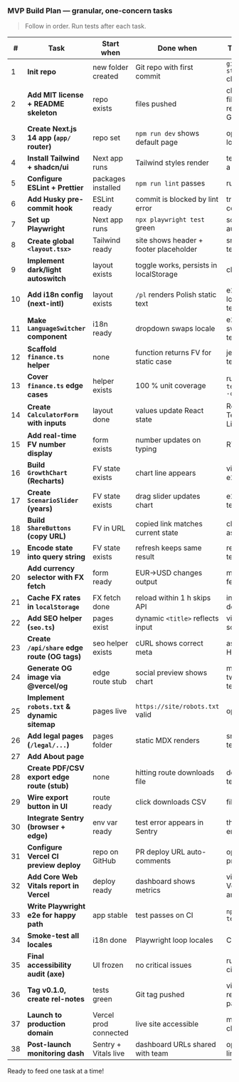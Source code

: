 ### MVP Build Plan — granular, one-concern tasks

> Follow in order. Run tests after each task.

| #   | Task                                         | Start when            | Done when                              | Test hint                    |
| --- | -------------------------------------------- | --------------------- | -------------------------------------- | ---------------------------- |
| 1   | **Init repo**                                | new folder created    | Git repo with first commit             | `git status` clean           |
| 2   | **Add MIT license + README skeleton**        | repo exists           | files pushed                           | check files render on GitHub |
| 3   | **Create Next.js 14 app (`app/` router)**    | repo set              | `npm run dev` shows default page       | open localhost               |
| 4   | **Install Tailwind + shadcn/ui**             | Next app runs         | Tailwind styles render                 | test with a red div          |
| 5   | **Configure ESLint + Prettier**              | packages installed    | `npm run lint` passes                  | run lint                     |
| 6   | **Add Husky pre-commit hook**                | ESLint ready          | commit is blocked by lint error        | try bad code                 |
| 7   | **Set up Playwright**                        | Next app runs         | `npx playwright test` green            | scaffold auto test           |
| 8   | **Create global `<layout.tsx>`**             | Tailwind ready        | site shows header + footer placeholder | snapshot test                |
| 9   | **Implement dark/light autoswitch**          | layout exists         | toggle works, persists in localStorage | click test                   |
| 10  | **Add i18n config (next-intl)**              | layout exists         | `/pl` renders Polish static text       | e2e locale test              |
| 11  | **Make `LanguageSwitcher` component**        | i18n ready            | dropdown swaps locale                  | e2e switch test              |
| 12  | **Scaffold `finance.ts` helper**             | none                  | function returns FV for static case    | jest unit test               |
| 13  | **Cover `finance.ts` edge cases**            | helper exists         | 100 % unit coverage                    | run `npm test -- --coverage` |
| 14  | **Create `CalculatorForm` with inputs**      | layout done           | values update React state              | React Testing Library        |
| 15  | **Add real-time FV number display**          | form exists           | number updates on typing               | RTL test                     |
| 16  | **Build `GrowthChart` (Recharts)**           | FV state exists       | chart line appears                     | visual e2e                   |
| 17  | **Create `ScenarioSlider` (years)**          | FV state exists       | drag slider updates chart              | e2e drag test                |
| 18  | **Build `ShareButtons` (copy URL)**          | FV in URL             | copied link matches current state      | clipboard assert             |
| 19  | **Encode state into query string**           | FV state exists       | refresh keeps same result              | reload test                  |
| 20  | **Add currency selector with FX fetch**      | form ready            | EUR→USD changes output                 | mock fetch test              |
| 21  | **Cache FX rates in `localStorage`**         | FX fetch done         | reload within 1 h skips API            | inspect devtools             |
| 22  | **Add SEO helper (`seo.ts`)**                | pages exist           | dynamic `<title>` reflects input       | view source                  |
| 23  | **Create `/api/share` edge route (OG tags)** | seo helper exists     | cURL shows correct meta                | assert HTML                  |
| 24  | **Generate OG image via @vercel/og**         | edge route stub       | social preview shows chart             | manual tweet test            |
| 25  | **Implement `robots.txt` & dynamic sitemap** | pages live            | `https://site/robots.txt` valid        | open file                    |
| 26  | **Add legal pages (`/legal/...`)**           | pages folder          | static MDX renders                     | snapshot test                |
| 27  | **Add About page**                           |                       |                                        |                              |
| 28  | **Create PDF/CSV export edge route (stub)**  | none                  | hitting route downloads file           | download test                |
| 29  | **Wire export button in UI**                 | route ready           | click downloads CSV                    | file exists                  |
| 30  | **Integrate Sentry (browser + edge)**        | env var ready         | test error appears in Sentry           | throw error                  |
| 31  | **Configure Vercel CI preview deploy**       | repo on GitHub        | PR deploy URL auto-comments            | open preview                 |
| 32  | **Add Core Web Vitals report in Vercel**     | deploy ready          | dashboard shows metrics                | view Vercel analytics        |
| 33  | **Write Playwright e2e for happy path**      | app stable            | test passes on CI                      | `npm run test:e2e`           |
| 34  | **Smoke-test all locales**                   | i18n done             | Playwright loop locales                | CI green                     |
| 35  | **Final accessibility audit (axe)**          | UI frozen             | no critical issues                     | run axe-ci                   |
| 36  | **Tag v0.1.0, create rel-notes**             | tests green           | Git tag pushed                         | view releases page           |
| 37  | **Launch to production domain**              | Vercel prod connected | live site accessible                   | manual check                 |
| 38  | **Post-launch monitoring dash**              | Sentry + Vitals live  | dashboard URLs shared with team        | open links                   |

Ready to feed one task at a time!
